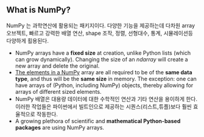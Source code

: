 

## What is NumPy?

NumPy 는 과학연산에 활용되는 패키지이다. 다양한 기능을 제공하는데 다차원 array 오브젝트, 빠르고 강력한 배열 연산, shape 조작, 정렬, 선형대수, 통계, 시뮬레이션등 다양하게 횔용된다. 

- NumPy arrays have a **fixed size** at creation, unlike Python lists (which can grow dynamically). Changing the size of an *ndarray* will create a new array and delete the original.
- <u>The elements in a NumPy</u> array are all required to be of the **same data type**, and thus will be the **same size** in memory. The exception: one can have arrays of (Python, including NumPy) objects, thereby allowing for arrays of different sized elements.
- NumPy 배열은 대용량 데이터에 대한 수학적인 연산과 기타 연산을 용이하게 한다. 이러한 작업들은 파이썬에서 빌트인으로 제공하는 시퀀스(리스트,튜플)보다 훨씬 효율적으로 작동한다. 
- A growing plethora of scientific and **mathematical Python-based packages** are using NumPy arrays.



